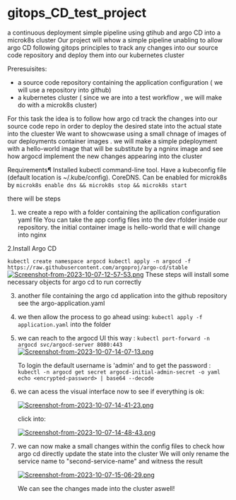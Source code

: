 # gitops_CD_test_project
a continuous deployment simple pipeline using gtihub and argo CD into a microk8s cluster
Our project will whow a simple pipeline unabling to allow argo CD following gitops principles to track any changes into our source code repository and deploy them into our kubernetes cluster

Preresuisites:
- a source code repository containing the application configuration ( we will use a repository into github)
- a kubernetes cluster ( since we are into a test workflow , we will make do with a microk8s cluster)

For this task the idea is to follow how argo cd track the changes into our source code repo in order to deploy the desired state into the actual state into the cluester
We want to showcwase using a small chnage of images of our deployments container images . we will make a simple pdeployment with a hello-world image that will be substitute by a ngninx image and see how argocd implement the new changes 
appearing into the cluster 

Requirements¶
Installed kubectl command-line tool.
Have a kubeconfig file (default location is ~/.kube/config).
CoreDNS. Can be enabled for microk8s by `microk8s enable dns && microk8s stop && microk8s start`

there will be steps

1. we create a repo with a folder containing the apllication configuration yaml file
     You can take the app config files into the dev rfolder inside our repository. the initial container image is hello-world that e will change into nginx
   
2.Install Argo CD

`kubectl create namespace argocd
kubectl apply -n argocd -f https://raw.githubusercontent.com/argoproj/argo-cd/stable`
[![Screenshot-from-2023-10-07-12-57-53.png](https://i.postimg.cc/yY4kV375/Screenshot-from-2023-10-07-12-57-53.png)](https://postimg.cc/6Tc9c32L)
These steps will install some necessary objects for argo cd to run correctly

3. another file containing the argo cd application into the github repository
   see the argo-application.yaml 
   
5. we then allow the process to go ahead using:
   `kubectl apply -f application.yaml` into the folder

6. we can reach to the argocd UI this way :
   `kubectl port-forward -n argocd svc/argocd-server 8080:443`
   [![Screenshot-from-2023-10-07-14-07-13.png](https://i.postimg.cc/x11rBmsM/Screenshot-from-2023-10-07-14-07-13.png)](https://postimg.cc/TpFHDKv3)

   To login the default username is 'admin' and to get the password :
   `kubectl -n argocd get secret argocd-initial-admin-secret -o yaml
    echo <encrypted-password> | base64 --decode
   `
7. we can acess the visual interface now to see if everything is ok:

   [![Screenshot-from-2023-10-07-14-41-23.png](https://i.postimg.cc/KzQ5MK2r/Screenshot-from-2023-10-07-14-41-23.png)](https://postimg.cc/MMMRkpXv)

   click into:

   [![Screenshot-from-2023-10-07-14-48-43.png](https://i.postimg.cc/fRXjvqsb/Screenshot-from-2023-10-07-14-48-43.png)](https://postimg.cc/21kZkwVp)

8. we can now make a small changes within the config files to check how argo cd directly update the state into the cluster
    We will only rename the service name  to "second-service-name" and witness the result

   [![Screenshot-from-2023-10-07-15-06-29.png](https://i.postimg.cc/wv8mjLbb/Screenshot-from-2023-10-07-15-06-29.png)](https://postimg.cc/qtwRmhr8)

   We can see the changes made into the cluster aswell!




